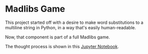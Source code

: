 # Madlibs Game

This project started off with a desire to make word substitutions to a multiline string in Python, in a way that's easily human-readable.

Now, that component is part of a full Madlibs game.

The thought process is shown in this [Jupyter Notebook](/madlibs.ipynb).
